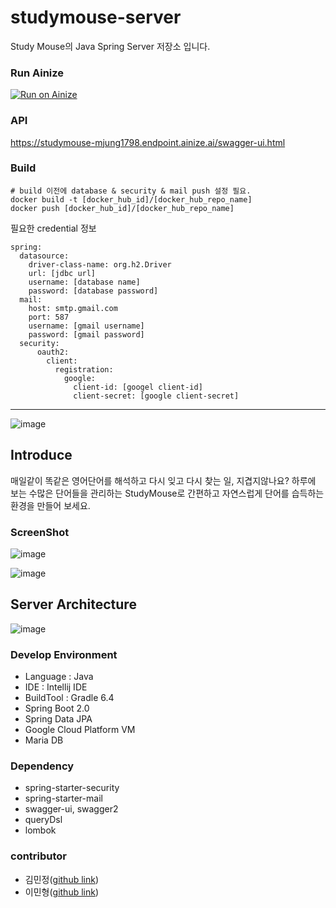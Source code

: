 # studymouse-server
Study Mouse의 Java Spring Server 저장소 입니다.
### Run Ainize

[![Run on Ainize](https://ainize.ai/static/images/run_on_ainize_button.svg)](https://ainize.web.app/redirect?git_repo=github.com/study-mouse/studymouse-server)
### API

https://studymouse-mjung1798.endpoint.ainize.ai/swagger-ui.html

### Build

```shell
# build 이전에 database & security & mail push 설정 필요.
docker build -t [docker_hub_id]/[docker_hub_repo_name]
docker push [docker_hub_id]/[docker_hub_repo_name]
```

필요한 credential 정보

```properties
spring:
  datasource:
    driver-class-name: org.h2.Driver
    url: [jdbc url]
    username: [database name]
    password: [database password]
  mail:
    host: smtp.gmail.com
    port: 587
    username: [gmail username]
    password: [gmail password]
  security:
      oauth2:
        client:
          registration:
            google:
              client-id: [googel client-id]
              client-secret: [google client-secret]
```


----------------------------------------

![image](https://user-images.githubusercontent.com/26458200/87861654-2e207800-c983-11ea-9532-9afb640d0b37.png)

## Introduce

매일같이 똑같은 영어단어를 해석하고 다시 잊고 다시 찾는 일, 지겹지않나요?
하루에 보는 수많은 단어들을 관리하는 StudyMouse로 간편하고 자연스럽게 단어를 습득하는 환경을 만들어 보세요.

### ScreenShot

![image](https://user-images.githubusercontent.com/34976178/87865194-47d6b500-c9ad-11ea-8c44-580ab13f6c82.png)

![image](https://user-images.githubusercontent.com/34976178/87865203-6472ed00-c9ad-11ea-9cd7-4ffa333a0b56.png)


## Server Architecture

![image](https://user-images.githubusercontent.com/34976178/87866475-22ea3e00-c9bd-11ea-88c7-c23854ca6d5f.png)

### Develop Environment

- Language : Java
- IDE : Intellij IDE
- BuildTool : Gradle 6.4
- Spring Boot 2.0
- Spring Data JPA
- Google Cloud Platform VM
- Maria DB

### Dependency
- spring-starter-security
- spring-starter-mail
- swagger-ui, swagger2
- queryDsl
- lombok

### contributor

- 김민정([github link](https://github.com/mjung1798))
- 이민형([github link](https://github.com/gobukgol))
